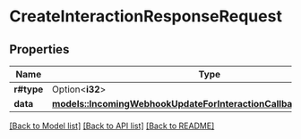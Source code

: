 # CreateInteractionResponseRequest

## Properties

Name | Type | Description | Notes
------------ | ------------- | ------------- | -------------
**r#type** | Option<**i32**> |  | 
**data** | [**models::IncomingWebhookUpdateForInteractionCallbackRequestPartial**](IncomingWebhookUpdateForInteractionCallbackRequestPartial.md) |  | 

[[Back to Model list]](../README.md#documentation-for-models) [[Back to API list]](../README.md#documentation-for-api-endpoints) [[Back to README]](../README.md)


